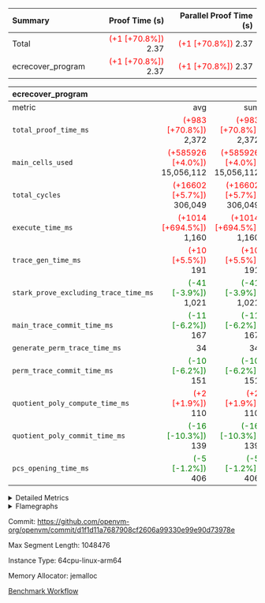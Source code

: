 | Summary | Proof Time (s) | Parallel Proof Time (s) |
|:---|---:|---:|
| Total | <span style='color: red'>(+1 [+70.8%])</span> 2.37 | <span style='color: red'>(+1 [+70.8%])</span> 2.37 |
| ecrecover_program | <span style='color: red'>(+1 [+70.8%])</span> 2.37 | <span style='color: red'>(+1 [+70.8%])</span> 2.37 |


| ecrecover_program |||||
|:---|---:|---:|---:|---:|
|metric|avg|sum|max|min|
| `total_proof_time_ms ` | <span style='color: red'>(+983 [+70.8%])</span> 2,372 | <span style='color: red'>(+983 [+70.8%])</span> 2,372 | <span style='color: red'>(+983 [+70.8%])</span> 2,372 | <span style='color: red'>(+983 [+70.8%])</span> 2,372 |
| `main_cells_used     ` | <span style='color: red'>(+585926 [+4.0%])</span> 15,056,112 | <span style='color: red'>(+585926 [+4.0%])</span> 15,056,112 | <span style='color: red'>(+585926 [+4.0%])</span> 15,056,112 | <span style='color: red'>(+585926 [+4.0%])</span> 15,056,112 |
| `total_cycles        ` | <span style='color: red'>(+16602 [+5.7%])</span> 306,049 | <span style='color: red'>(+16602 [+5.7%])</span> 306,049 | <span style='color: red'>(+16602 [+5.7%])</span> 306,049 | <span style='color: red'>(+16602 [+5.7%])</span> 306,049 |
| `execute_time_ms     ` | <span style='color: red'>(+1014 [+694.5%])</span> 1,160 | <span style='color: red'>(+1014 [+694.5%])</span> 1,160 | <span style='color: red'>(+1014 [+694.5%])</span> 1,160 | <span style='color: red'>(+1014 [+694.5%])</span> 1,160 |
| `trace_gen_time_ms   ` | <span style='color: red'>(+10 [+5.5%])</span> 191 | <span style='color: red'>(+10 [+5.5%])</span> 191 | <span style='color: red'>(+10 [+5.5%])</span> 191 | <span style='color: red'>(+10 [+5.5%])</span> 191 |
| `stark_prove_excluding_trace_time_ms` | <span style='color: green'>(-41 [-3.9%])</span> 1,021 | <span style='color: green'>(-41 [-3.9%])</span> 1,021 | <span style='color: green'>(-41 [-3.9%])</span> 1,021 | <span style='color: green'>(-41 [-3.9%])</span> 1,021 |
| `main_trace_commit_time_ms` | <span style='color: green'>(-11 [-6.2%])</span> 167 | <span style='color: green'>(-11 [-6.2%])</span> 167 | <span style='color: green'>(-11 [-6.2%])</span> 167 | <span style='color: green'>(-11 [-6.2%])</span> 167 |
| `generate_perm_trace_time_ms` |  34 |  34 |  34 |  34 |
| `perm_trace_commit_time_ms` | <span style='color: green'>(-10 [-6.2%])</span> 151 | <span style='color: green'>(-10 [-6.2%])</span> 151 | <span style='color: green'>(-10 [-6.2%])</span> 151 | <span style='color: green'>(-10 [-6.2%])</span> 151 |
| `quotient_poly_compute_time_ms` | <span style='color: red'>(+2 [+1.9%])</span> 110 | <span style='color: red'>(+2 [+1.9%])</span> 110 | <span style='color: red'>(+2 [+1.9%])</span> 110 | <span style='color: red'>(+2 [+1.9%])</span> 110 |
| `quotient_poly_commit_time_ms` | <span style='color: green'>(-16 [-10.3%])</span> 139 | <span style='color: green'>(-16 [-10.3%])</span> 139 | <span style='color: green'>(-16 [-10.3%])</span> 139 | <span style='color: green'>(-16 [-10.3%])</span> 139 |
| `pcs_opening_time_ms ` | <span style='color: green'>(-5 [-1.2%])</span> 406 | <span style='color: green'>(-5 [-1.2%])</span> 406 | <span style='color: green'>(-5 [-1.2%])</span> 406 | <span style='color: green'>(-5 [-1.2%])</span> 406 |



<details>
<summary>Detailed Metrics</summary>

| group | num_segments | keygen_time_ms | commit_exe_time_ms |
| --- | --- | --- | --- |
| ecrecover_program | 1 | 912 | 8 | 

| group | air_name | quotient_deg | interactions | constraints |
| --- | --- | --- | --- | --- |
| ecrecover_program | AccessAdapterAir<16> | 2 | 5 | 12 | 
| ecrecover_program | AccessAdapterAir<2> | 2 | 5 | 12 | 
| ecrecover_program | AccessAdapterAir<32> | 2 | 5 | 12 | 
| ecrecover_program | AccessAdapterAir<4> | 2 | 5 | 12 | 
| ecrecover_program | AccessAdapterAir<8> | 2 | 5 | 12 | 
| ecrecover_program | BitwiseOperationLookupAir<8> | 2 | 2 | 4 | 
| ecrecover_program | KeccakVmAir | 2 | 321 | 4,513 | 
| ecrecover_program | MemoryMerkleAir<8> | 2 | 4 | 39 | 
| ecrecover_program | PersistentBoundaryAir<8> | 2 | 3 | 7 | 
| ecrecover_program | PhantomAir | 2 | 3 | 5 | 
| ecrecover_program | Poseidon2PeripheryAir<BabyBearParameters>, 1> | 2 | 1 | 286 | 
| ecrecover_program | ProgramAir | 1 | 1 | 4 | 
| ecrecover_program | RangeTupleCheckerAir<2> | 1 | 1 | 4 | 
| ecrecover_program | Rv32HintStoreAir | 2 | 18 | 28 | 
| ecrecover_program | VariableRangeCheckerAir | 1 | 1 | 4 | 
| ecrecover_program | VmAirWrapper<Rv32BaseAluAdapterAir, BaseAluCoreAir<4, 8> | 2 | 20 | 37 | 
| ecrecover_program | VmAirWrapper<Rv32BaseAluAdapterAir, LessThanCoreAir<4, 8> | 2 | 18 | 40 | 
| ecrecover_program | VmAirWrapper<Rv32BaseAluAdapterAir, ShiftCoreAir<4, 8> | 2 | 24 | 91 | 
| ecrecover_program | VmAirWrapper<Rv32BranchAdapterAir, BranchEqualCoreAir<4> | 2 | 11 | 20 | 
| ecrecover_program | VmAirWrapper<Rv32BranchAdapterAir, BranchLessThanCoreAir<4, 8> | 2 | 13 | 35 | 
| ecrecover_program | VmAirWrapper<Rv32CondRdWriteAdapterAir, Rv32JalLuiCoreAir> | 2 | 10 | 18 | 
| ecrecover_program | VmAirWrapper<Rv32IsEqualModAdapterAir<2, 1, 32, 32>, ModularIsEqualCoreAir<32, 4, 8> | 2 | 25 | 225 | 
| ecrecover_program | VmAirWrapper<Rv32JalrAdapterAir, Rv32JalrCoreAir> | 2 | 16 | 20 | 
| ecrecover_program | VmAirWrapper<Rv32LoadStoreAdapterAir, LoadSignExtendCoreAir<4, 8> | 2 | 18 | 33 | 
| ecrecover_program | VmAirWrapper<Rv32LoadStoreAdapterAir, LoadStoreCoreAir<4> | 2 | 17 | 40 | 
| ecrecover_program | VmAirWrapper<Rv32MultAdapterAir, DivRemCoreAir<4, 8> | 2 | 25 | 84 | 
| ecrecover_program | VmAirWrapper<Rv32MultAdapterAir, MulHCoreAir<4, 8> | 2 | 24 | 31 | 
| ecrecover_program | VmAirWrapper<Rv32MultAdapterAir, MultiplicationCoreAir<4, 8> | 2 | 19 | 19 | 
| ecrecover_program | VmAirWrapper<Rv32RdWriteAdapterAir, Rv32AuipcCoreAir> | 2 | 12 | 14 | 
| ecrecover_program | VmAirWrapper<Rv32VecHeapAdapterAir<1, 2, 2, 32, 32>, FieldExpressionCoreAir> | 2 | 415 | 480 | 
| ecrecover_program | VmAirWrapper<Rv32VecHeapAdapterAir<2, 1, 1, 32, 32>, FieldExpressionCoreAir> | 2 | 158 | 190 | 
| ecrecover_program | VmAirWrapper<Rv32VecHeapAdapterAir<2, 2, 2, 32, 32>, FieldExpressionCoreAir> | 2 | 428 | 457 | 
| ecrecover_program | VmConnectorAir | 2 | 5 | 11 | 

| group | air_name | dsl_ir | opcode | segment | cells_used |
| --- | --- | --- | --- | --- | --- |
| ecrecover_program | <Rv32BaseAluAdapterAir,BaseAluCoreAir<4, 8>> |  | ADD | 0 | 2,655,828 | 
| ecrecover_program | <Rv32BaseAluAdapterAir,BaseAluCoreAir<4, 8>> |  | AND | 0 | 597,204 | 
| ecrecover_program | <Rv32BaseAluAdapterAir,BaseAluCoreAir<4, 8>> |  | OR | 0 | 269,820 | 
| ecrecover_program | <Rv32BaseAluAdapterAir,BaseAluCoreAir<4, 8>> |  | SUB | 0 | 292,716 | 
| ecrecover_program | <Rv32BaseAluAdapterAir,BaseAluCoreAir<4, 8>> |  | XOR | 0 | 900 | 
| ecrecover_program | <Rv32BaseAluAdapterAir,LessThanCoreAir<4, 8>> |  | SLTU | 0 | 79,328 | 
| ecrecover_program | <Rv32BaseAluAdapterAir,ShiftCoreAir<4, 8>> |  | SLL | 0 | 265,053 | 
| ecrecover_program | <Rv32BaseAluAdapterAir,ShiftCoreAir<4, 8>> |  | SRL | 0 | 242,528 | 
| ecrecover_program | <Rv32BranchAdapterAir,BranchEqualCoreAir<4>> |  | BEQ | 0 | 343,616 | 
| ecrecover_program | <Rv32BranchAdapterAir,BranchEqualCoreAir<4>> |  | BNE | 0 | 126,100 | 
| ecrecover_program | <Rv32BranchAdapterAir,BranchLessThanCoreAir<4, 8>> |  | BGEU | 0 | 2,912 | 
| ecrecover_program | <Rv32BranchAdapterAir,BranchLessThanCoreAir<4, 8>> |  | BLT | 0 | 576 | 
| ecrecover_program | <Rv32BranchAdapterAir,BranchLessThanCoreAir<4, 8>> |  | BLTU | 0 | 672,480 | 
| ecrecover_program | <Rv32CondRdWriteAdapterAir,Rv32JalLuiCoreAir> |  | JAL | 0 | 23,130 | 
| ecrecover_program | <Rv32CondRdWriteAdapterAir,Rv32JalLuiCoreAir> |  | LUI | 0 | 86,310 | 
| ecrecover_program | <Rv32IsEqualModAdapterAir<2, 1, 32, 32>,ModularIsEqualCoreAir<32, 4, 8>> |  | IS_EQ | 0 | 533,358 | 
| ecrecover_program | <Rv32IsEqualModAdapterAir<2, 1, 32, 32>,ModularIsEqualCoreAir<32, 4, 8>> |  | SETUP_ISEQ | 0 | 332 | 
| ecrecover_program | <Rv32JalrAdapterAir,Rv32JalrCoreAir> |  | JALR | 0 | 220,976 | 
| ecrecover_program | <Rv32LoadStoreAdapterAir,LoadSignExtendCoreAir<4, 8>> |  | LOADB | 0 | 147,564 | 
| ecrecover_program | <Rv32LoadStoreAdapterAir,LoadStoreCoreAir<4>> |  | LOADBU | 0 | 109,757 | 
| ecrecover_program | <Rv32LoadStoreAdapterAir,LoadStoreCoreAir<4>> |  | LOADW | 0 | 811,923 | 
| ecrecover_program | <Rv32LoadStoreAdapterAir,LoadStoreCoreAir<4>> |  | STOREB | 0 | 1,065,631 | 
| ecrecover_program | <Rv32LoadStoreAdapterAir,LoadStoreCoreAir<4>> |  | STOREW | 0 | 2,900,750 | 
| ecrecover_program | <Rv32MultAdapterAir,MulHCoreAir<4, 8>> |  | MULHU | 0 | 390 | 
| ecrecover_program | <Rv32MultAdapterAir,MultiplicationCoreAir<4, 8>> |  | MUL | 0 | 79,298 | 
| ecrecover_program | <Rv32RdWriteAdapterAir,Rv32AuipcCoreAir> |  | AUIPC | 0 | 78,780 | 
| ecrecover_program | <Rv32VecHeapAdapterAir<1, 2, 2, 32, 32>,FieldExpressionCoreAir> |  | EcDouble | 0 | 694,690 | 
| ecrecover_program | <Rv32VecHeapAdapterAir<2, 1, 1, 32, 32>,FieldExpressionCoreAir> |  | ModularAddSub | 0 | 4,975 | 
| ecrecover_program | <Rv32VecHeapAdapterAir<2, 1, 1, 32, 32>,FieldExpressionCoreAir> |  | ModularMulDiv | 0 | 13,676 | 
| ecrecover_program | <Rv32VecHeapAdapterAir<2, 2, 2, 32, 32>,FieldExpressionCoreAir> |  | EcAddNe | 0 | 453,125 | 
| ecrecover_program | KeccakVmAir |  | KECCAK256 | 0 | 379,560 | 
| ecrecover_program | PhantomAir |  | PHANTOM | 0 | 66 | 
| ecrecover_program | Rv32HintStoreAir |  | HINT_BUFFER | 0 | 6,656 | 
| ecrecover_program | Rv32HintStoreAir |  | HINT_STOREW | 0 | 352 | 

| group | air_name | segment | rows | prep_cols | perm_cols | main_cols | cells |
| --- | --- | --- | --- | --- | --- | --- | --- |
| ecrecover_program | AccessAdapterAir<16> | 0 | 16,384 |  | 16 | 25 | 671,744 | 
| ecrecover_program | AccessAdapterAir<32> | 0 | 8,192 |  | 16 | 41 | 466,944 | 
| ecrecover_program | AccessAdapterAir<4> | 0 | 64 |  | 16 | 13 | 1,856 | 
| ecrecover_program | AccessAdapterAir<8> | 0 | 32,768 |  | 16 | 17 | 1,081,344 | 
| ecrecover_program | BitwiseOperationLookupAir<8> | 0 | 65,536 | 3 | 8 | 2 | 655,360 | 
| ecrecover_program | KeccakVmAir | 0 | 128 |  | 1,056 | 3,163 | 540,032 | 
| ecrecover_program | MemoryMerkleAir<8> | 0 | 4,096 |  | 16 | 32 | 196,608 | 
| ecrecover_program | PersistentBoundaryAir<8> | 0 | 4,096 |  | 12 | 20 | 131,072 | 
| ecrecover_program | PhantomAir | 0 | 16 |  | 12 | 6 | 288 | 
| ecrecover_program | Poseidon2PeripheryAir<BabyBearParameters>, 1> | 0 | 4,096 |  | 8 | 300 | 1,261,568 | 
| ecrecover_program | ProgramAir | 0 | 16,384 |  | 8 | 10 | 294,912 | 
| ecrecover_program | RangeTupleCheckerAir<2> | 0 | 524,288 | 2 | 8 | 1 | 4,718,592 | 
| ecrecover_program | Rv32HintStoreAir | 0 | 256 |  | 44 | 32 | 19,456 | 
| ecrecover_program | VariableRangeCheckerAir | 0 | 262,144 | 2 | 8 | 1 | 2,359,296 | 
| ecrecover_program | VmAirWrapper<Rv32BaseAluAdapterAir, BaseAluCoreAir<4, 8> | 0 | 131,072 |  | 52 | 36 | 11,534,336 | 
| ecrecover_program | VmAirWrapper<Rv32BaseAluAdapterAir, LessThanCoreAir<4, 8> | 0 | 4,096 |  | 40 | 37 | 315,392 | 
| ecrecover_program | VmAirWrapper<Rv32BaseAluAdapterAir, ShiftCoreAir<4, 8> | 0 | 16,384 |  | 52 | 53 | 1,720,320 | 
| ecrecover_program | VmAirWrapper<Rv32BranchAdapterAir, BranchEqualCoreAir<4> | 0 | 32,768 |  | 28 | 26 | 1,769,472 | 
| ecrecover_program | VmAirWrapper<Rv32BranchAdapterAir, BranchLessThanCoreAir<4, 8> | 0 | 32,768 |  | 32 | 32 | 2,097,152 | 
| ecrecover_program | VmAirWrapper<Rv32CondRdWriteAdapterAir, Rv32JalLuiCoreAir> | 0 | 8,192 |  | 28 | 18 | 376,832 | 
| ecrecover_program | VmAirWrapper<Rv32IsEqualModAdapterAir<2, 1, 32, 32>, ModularIsEqualCoreAir<32, 4, 8> | 0 | 4,096 |  | 56 | 166 | 909,312 | 
| ecrecover_program | VmAirWrapper<Rv32JalrAdapterAir, Rv32JalrCoreAir> | 0 | 8,192 |  | 36 | 28 | 524,288 | 
| ecrecover_program | VmAirWrapper<Rv32LoadStoreAdapterAir, LoadSignExtendCoreAir<4, 8> | 0 | 8,192 |  | 52 | 36 | 720,896 | 
| ecrecover_program | VmAirWrapper<Rv32LoadStoreAdapterAir, LoadStoreCoreAir<4> | 0 | 131,072 |  | 52 | 41 | 12,189,696 | 
| ecrecover_program | VmAirWrapper<Rv32MultAdapterAir, MulHCoreAir<4, 8> | 0 | 16 |  | 72 | 39 | 1,776 | 
| ecrecover_program | VmAirWrapper<Rv32MultAdapterAir, MultiplicationCoreAir<4, 8> | 0 | 4,096 |  | 52 | 31 | 339,968 | 
| ecrecover_program | VmAirWrapper<Rv32RdWriteAdapterAir, Rv32AuipcCoreAir> | 0 | 4,096 |  | 28 | 20 | 196,608 | 
| ecrecover_program | VmAirWrapper<Rv32VecHeapAdapterAir<1, 2, 2, 32, 32>, FieldExpressionCoreAir> | 0 | 2,048 |  | 836 | 547 | 2,832,384 | 
| ecrecover_program | VmAirWrapper<Rv32VecHeapAdapterAir<2, 1, 1, 32, 32>, FieldExpressionCoreAir> | 0 | 64 |  | 320 | 263 | 37,312 | 
| ecrecover_program | VmAirWrapper<Rv32VecHeapAdapterAir<2, 2, 2, 32, 32>, FieldExpressionCoreAir> | 0 | 1,024 |  | 860 | 625 | 1,520,640 | 
| ecrecover_program | VmConnectorAir | 0 | 2 | 1 | 16 | 5 | 42 | 

| group | chip_name | segment | rows_used |
| --- | --- | --- | --- |
| ecrecover_program | <Rv32BaseAluAdapterAir,BaseAluCoreAir<4, 8>> | 0 | 106,013 | 
| ecrecover_program | <Rv32BaseAluAdapterAir,LessThanCoreAir<4, 8>> | 0 | 2,144 | 
| ecrecover_program | <Rv32BaseAluAdapterAir,ShiftCoreAir<4, 8>> | 0 | 9,577 | 
| ecrecover_program | <Rv32BranchAdapterAir,BranchEqualCoreAir<4>> | 0 | 18,066 | 
| ecrecover_program | <Rv32BranchAdapterAir,BranchLessThanCoreAir<4, 8>> | 0 | 21,124 | 
| ecrecover_program | <Rv32CondRdWriteAdapterAir,Rv32JalLuiCoreAir> | 0 | 6,080 | 
| ecrecover_program | <Rv32IsEqualModAdapterAir<2, 1, 32, 32>,ModularIsEqualCoreAir<32, 4, 8>> | 0 | 3,204 | 
| ecrecover_program | <Rv32JalrAdapterAir,Rv32JalrCoreAir> | 0 | 7,892 | 
| ecrecover_program | <Rv32LoadStoreAdapterAir,LoadSignExtendCoreAir<4, 8>> | 0 | 4,099 | 
| ecrecover_program | <Rv32LoadStoreAdapterAir,LoadStoreCoreAir<4>> | 0 | 119,221 | 
| ecrecover_program | <Rv32MultAdapterAir,MulHCoreAir<4, 8>> | 0 | 10 | 
| ecrecover_program | <Rv32MultAdapterAir,MultiplicationCoreAir<4, 8>> | 0 | 2,558 | 
| ecrecover_program | <Rv32RdWriteAdapterAir,Rv32AuipcCoreAir> | 0 | 3,940 | 
| ecrecover_program | <Rv32VecHeapAdapterAir<1, 2, 2, 32, 32>,FieldExpressionCoreAir> | 0 | 1,270 | 
| ecrecover_program | <Rv32VecHeapAdapterAir<2, 1, 1, 32, 32>,FieldExpressionCoreAir> | 0 | 41 | 
| ecrecover_program | <Rv32VecHeapAdapterAir<2, 2, 2, 32, 32>,FieldExpressionCoreAir> | 0 | 725 | 
| ecrecover_program | AccessAdapter<16> | 0 | 13,520 | 
| ecrecover_program | AccessAdapter<32> | 0 | 6,760 | 
| ecrecover_program | AccessAdapter<4> | 0 | 34 | 
| ecrecover_program | AccessAdapter<8> | 0 | 27,738 | 
| ecrecover_program | Arc<BabyBearParameters>, 1> | 0 | 2,124 | 
| ecrecover_program | BitwiseOperationLookupAir<8> | 0 | 65,536 | 
| ecrecover_program | Boundary | 0 | 3,126 | 
| ecrecover_program | KeccakVmAir | 0 | 120 | 
| ecrecover_program | Merkle | 0 | 3,402 | 
| ecrecover_program | PhantomAir | 0 | 11 | 
| ecrecover_program | ProgramChip | 0 | 14,039 | 
| ecrecover_program | RangeTupleCheckerAir<2> | 0 | 524,288 | 
| ecrecover_program | Rv32HintStoreAir | 0 | 219 | 
| ecrecover_program | VariableRangeCheckerAir | 0 | 262,144 | 
| ecrecover_program | VmConnectorAir | 0 | 2 | 

| group | dsl_ir | opcode | segment | frequency |
| --- | --- | --- | --- | --- |
| ecrecover_program |  | ADD | 0 | 73,773 | 
| ecrecover_program |  | AND | 0 | 16,589 | 
| ecrecover_program |  | AUIPC | 0 | 3,940 | 
| ecrecover_program |  | BEQ | 0 | 13,216 | 
| ecrecover_program |  | BGEU | 0 | 91 | 
| ecrecover_program |  | BLT | 0 | 18 | 
| ecrecover_program |  | BLTU | 0 | 21,015 | 
| ecrecover_program |  | BNE | 0 | 4,850 | 
| ecrecover_program |  | EcAddNe | 0 | 725 | 
| ecrecover_program |  | EcDouble | 0 | 1,270 | 
| ecrecover_program |  | HINT_BUFFER | 0 | 11 | 
| ecrecover_program |  | HINT_STOREW | 0 | 11 | 
| ecrecover_program |  | IS_EQ | 0 | 3,213 | 
| ecrecover_program |  | JAL | 0 | 1,285 | 
| ecrecover_program |  | JALR | 0 | 7,892 | 
| ecrecover_program |  | KECCAK256 | 0 | 5 | 
| ecrecover_program |  | LOADB | 0 | 4,099 | 
| ecrecover_program |  | LOADBU | 0 | 2,677 | 
| ecrecover_program |  | LOADW | 0 | 19,803 | 
| ecrecover_program |  | LUI | 0 | 4,795 | 
| ecrecover_program |  | MUL | 0 | 2,558 | 
| ecrecover_program |  | MULHU | 0 | 10 | 
| ecrecover_program |  | ModularAddSub | 0 | 25 | 
| ecrecover_program |  | ModularMulDiv | 0 | 52 | 
| ecrecover_program |  | OR | 0 | 7,495 | 
| ecrecover_program |  | PHANTOM | 0 | 11 | 
| ecrecover_program |  | SETUP_ISEQ | 0 | 2 | 
| ecrecover_program |  | SLL | 0 | 5,001 | 
| ecrecover_program |  | SLTU | 0 | 2,144 | 
| ecrecover_program |  | SRL | 0 | 4,576 | 
| ecrecover_program |  | STOREB | 0 | 25,991 | 
| ecrecover_program |  | STOREW | 0 | 70,750 | 
| ecrecover_program |  | SUB | 0 | 8,131 | 
| ecrecover_program |  | XOR | 0 | 25 | 

| group | segment | trace_gen_time_ms | total_proof_time_ms | total_cycles | total_cells | stark_prove_excluding_trace_time_ms | quotient_poly_compute_time_ms | quotient_poly_commit_time_ms | perm_trace_commit_time_ms | pcs_opening_time_ms | main_trace_commit_time_ms | main_cells_used | generate_perm_trace_time_ms | execute_time_ms |
| --- | --- | --- | --- | --- | --- | --- | --- | --- | --- | --- | --- | --- | --- | --- |
| ecrecover_program | 0 | 191 | 2,372 | 306,049 | 49,511,281 | 1,021 | 110 | 139 | 151 | 406 | 167 | 15,056,112 | 34 | 1,160 | 

| group | segment | trace_height_constraint | weighted_sum | threshold |
| --- | --- | --- | --- | --- |
| ecrecover_program | 0 | 0 | 777,286 | 2,013,265,921 | 
| ecrecover_program | 0 | 1 | 2,363,916 | 2,013,265,921 | 
| ecrecover_program | 0 | 2 | 388,643 | 2,013,265,921 | 
| ecrecover_program | 0 | 3 | 3,905,153 | 2,013,265,921 | 
| ecrecover_program | 0 | 4 | 16,384 | 2,013,265,921 | 
| ecrecover_program | 0 | 5 | 8,192 | 2,013,265,921 | 
| ecrecover_program | 0 | 6 | 882,962 | 2,013,265,921 | 
| ecrecover_program | 0 | 7 | 16,512 | 2,013,265,921 | 
| ecrecover_program | 0 | 8 | 9,297,032 | 2,013,265,921 | 

</details>


<details>
<summary>Flamegraphs</summary>

[![](https://openvm-public-data-sandbox-us-east-1.s3.us-east-1.amazonaws.com/benchmark/github/flamegraphs/ecrecover-d1f1d11a7687908cf2606a99330e99e90d73978e/ecrecover-ecrecover_program.dsl_ir.opcode.air_name.cells_used.reverse.svg)](https://openvm-public-data-sandbox-us-east-1.s3.us-east-1.amazonaws.com/benchmark/github/flamegraphs/ecrecover-d1f1d11a7687908cf2606a99330e99e90d73978e/ecrecover-ecrecover_program.dsl_ir.opcode.air_name.cells_used.reverse.svg)
[![](https://openvm-public-data-sandbox-us-east-1.s3.us-east-1.amazonaws.com/benchmark/github/flamegraphs/ecrecover-d1f1d11a7687908cf2606a99330e99e90d73978e/ecrecover-ecrecover_program.dsl_ir.opcode.air_name.cells_used.svg)](https://openvm-public-data-sandbox-us-east-1.s3.us-east-1.amazonaws.com/benchmark/github/flamegraphs/ecrecover-d1f1d11a7687908cf2606a99330e99e90d73978e/ecrecover-ecrecover_program.dsl_ir.opcode.air_name.cells_used.svg)
[![](https://openvm-public-data-sandbox-us-east-1.s3.us-east-1.amazonaws.com/benchmark/github/flamegraphs/ecrecover-d1f1d11a7687908cf2606a99330e99e90d73978e/ecrecover-ecrecover_program.dsl_ir.opcode.frequency.reverse.svg)](https://openvm-public-data-sandbox-us-east-1.s3.us-east-1.amazonaws.com/benchmark/github/flamegraphs/ecrecover-d1f1d11a7687908cf2606a99330e99e90d73978e/ecrecover-ecrecover_program.dsl_ir.opcode.frequency.reverse.svg)
[![](https://openvm-public-data-sandbox-us-east-1.s3.us-east-1.amazonaws.com/benchmark/github/flamegraphs/ecrecover-d1f1d11a7687908cf2606a99330e99e90d73978e/ecrecover-ecrecover_program.dsl_ir.opcode.frequency.svg)](https://openvm-public-data-sandbox-us-east-1.s3.us-east-1.amazonaws.com/benchmark/github/flamegraphs/ecrecover-d1f1d11a7687908cf2606a99330e99e90d73978e/ecrecover-ecrecover_program.dsl_ir.opcode.frequency.svg)

</details>

Commit: https://github.com/openvm-org/openvm/commit/d1f1d11a7687908cf2606a99330e99e90d73978e

Max Segment Length: 1048476

Instance Type: 64cpu-linux-arm64

Memory Allocator: jemalloc

[Benchmark Workflow](https://github.com/openvm-org/openvm/actions/runs/15311028800)
